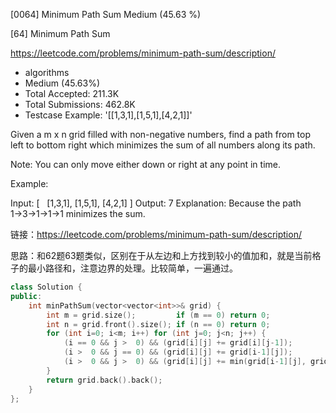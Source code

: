 [0064] Minimum Path Sum                                             Medium (45.63 %)

<!--front-->	
[64] Minimum Path Sum  

https://leetcode.com/problems/minimum-path-sum/description/

* algorithms
* Medium (45.63%)
* Total Accepted:    211.3K
* Total Submissions: 462.8K
* Testcase Example:  '[[1,3,1],[1,5,1],[4,2,1]]'

Given a m x n grid filled with non-negative numbers, find a path from top left to bottom right which minimizes the sum of all numbers along its path.

Note: You can only move either down or right at any point in time.

Example:


Input:
[
  [1,3,1],
  [1,5,1],
  [4,2,1]
]
Output: 7
Explanation: Because the path 1→3→1→1→1 minimizes the sum.








<!--back-->

链接：https://leetcode.com/problems/minimum-path-sum/description/

思路：和62题63题类似，区别在于从左边和上方找到较小的值加和，就是当前格子的最小路径和，注意边界的处理。比较简单，一遍通过。

```cpp
class Solution {
public:
    int minPathSum(vector<vector<int>>& grid) {
        int m = grid.size();         if (m == 0) return 0;
        int n = grid.front().size(); if (n == 0) return 0;
        for (int i=0; i<m; i++) for (int j=0; j<n; j++) {
            (i == 0 && j >  0) && (grid[i][j] += grid[i][j-1]);
            (i >  0 && j == 0) && (grid[i][j] += grid[i-1][j]);
            (i >  0 && j >  0) && (grid[i][j] += min(grid[i-1][j], grid[i][j-1]));
        }
        return grid.back().back();
    }
};
```


